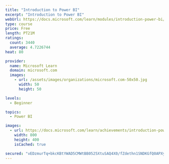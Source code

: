```yaml
---
title: "Introduction to Power BI"
excerpt: "Introduction to Power BI"
webUrl: https://docs.microsoft.com/learn/modules/introduction-power-bi/
type: course
price: Free
length: PT21M
ratings:
  count: 3440
  average: 4.7226744
heat: 80

provider:
  name: Microsoft Learn
  domain: microsoft.com
  images:
    - url: /assets/images/organizations/microsoft.com-50x50.jpg
      width: 50
      height: 50

levels:
  - Beginner

topics:
  - Power BI

images:
  - url: https://docs.microsoft.com/learn/achievements/introduction-power-bi-social.png
    width: 800
    height: 400
    isCached: true

secured: "vEDzmurTq+bkcKBtYWAD5CMWtBB0525XtuSAQ4X0/fZdethn1SNDKGfQ0APXysxyo5yM+ai7nFBAXgtEl2tj9c1sAcwDQ55gXyHKsVrZkcuUP1eYsWCpz2cOECpYbUvLWEIZCjTjKgoZrVkUzsVavOP/pqT473cf8WaHgtfKxIauPH73N2jdTTsgmMOh2hjvJOI5f2lgmTBT/LHjpClVCTPY/z+x0mIv1PyTgzOeNF4uLXU5ZIfhcPy3u5MZ+GLI7x7PDUWNc78aEKa2kJtuyX9sLLxCzrRCJZoWnRonCytlfahS+apA9FpxWHPGxh9rhMoliVrGvbAUCFjvSUtEviF716LZXNBjEUAsrzQS/13adamDjxcVENBW86PVZiwNLqIuqNgeEobuT9Pb0o5Nykbwnlv2lleHuabkROT51/A=;Ztj96oH++4IwIdMHIaAQgg=="
---
```


